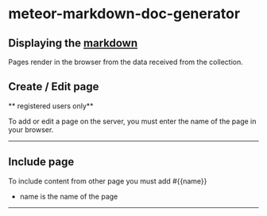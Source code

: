 meteor-markdown-doc-generator
=============================

## Displaying the [markdown][markdown]
Pages render in the browser from the data received from the collection.

## Create / Edit page

** registered users only**

To add or edit a page on the server, you must enter the name of the page in your browser.

----


## Include page
To include content from other page you must add  #{{name}}

- name is the name of the page

----
[markdown]: http://daringfireball.net/projects/markdown/